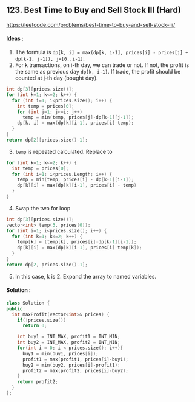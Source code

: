 ## **123. Best Time to Buy and Sell Stock III (Hard)**


https://leetcode.com/problems/best-time-to-buy-and-sell-stock-iii/


#### Ideas :
1. The formula is `dp[k, i] = max(dp[k, i-1], prices[i] - prices[j] + dp[k-1, j-1]), j=[0..i-1]`. 
2. For k transactions, on i-th day, we can trade or not. If not, the profit is the same as previous day `dp[k, i-1]`. If trade, the profit should be counted at j-th day (bought day).
```C++
int dp[3][prices.size()];
for (int k=1; k<=2; k++) {
  for (int i=1; i<prices.size(); i++) {
    int temp = prices[0];
    for (int j=1; j<=i; j++) 
      temp = min(temp, prices[j]-dp[k-1][j-1]); 
    dp[k, i] = max(dp[k][i-1], prices[i]-temp);
  }
}
return dp[2][prices.size()-1];
```
3. `temp` is repeated calculated. Replace to
```C++
for (int k=1; k<=2; k++) {
  int temp = prices[0];
  for (int i=1; i<prices.Length; i++) {
    temp = min(temp, prices[i] - dp[k-1][i-1]);
    dp[k][i] = max(dp[k][i-1], prices[i] - temp)
  }
}
```
4. Swap the two for loop
```C++
int dp[3][prices.size()];
vector<int> temp(3, prices[0]);
for (int i=1; i<prices.size(); i++) {
  for (int k=1; k<=2; k++) {
    temp[k] = (temp[k], prices[i]-dp[k-1][i-1]);
    dp[k][i] = max(dp[k][i-1], prices[i]-temp[k]);
  }
}
return dp[2, prices.size()-1];
```
5. In this case, k is 2. Expand the array to named variables.

#### Solution :
```C++
class Solution {
public:
  int maxProfit(vector<int>& prices) {
    if(!prices.size())
      return 0;

    int buy1 = INT_MAX, profit1 = INT_MIN;
    int buy2 = INT_MAX, profit2 = INT_MIN;
    for(int i = 0; i < prices.size(); i++){
      buy1 = min(buy1, prices[i]);
      profit1 = max(profit1, prices[i]-buy1);
      buy2 = min(buy2, prices[i]-profit1);
      profit2 = max(profit2, prices[i]-buy2);
    }
    return profit2;    
  }
};
```